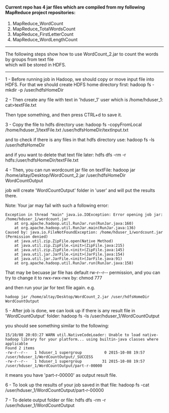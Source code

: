 #### Current repo has 4 jar files which are compiled from my following MapReduce project repositories:
<ol>
<li> MapReduce_WordCount </li>
<li> MapReduce_TotalWordsCount </li>
<li> MapReduce_FirstLetterCount </li>
<li> MapReduce_WordLengthCount </li>
</ol>

--------------------------------------------------------------------------------------------------------------

The following steps show how to use WordCount_2.jar to count the words by groups from text file </br>
which will be stored in HDFS.

--------------------------------------------------------------------------------------------------------------


1 - 
Before running job in Hadoop, we should copy or move input file into HDFS. 
For that we should create HDFS home directory first:
	hadoop fs -mkdir -p /user/hdfsHomeDir

2 - 
Then create any file with text in 'hduser_1' user which is /home/hduser_1:
	cat>textFile.txt

Then type something, and then press CTRL+d to save it.


3 - 
Copy the file to hdfs directory use:
	hadoop fs -copyFromLocal /home/hduser_1/textFile.txt /user/hdfsHomeDir/textInput.txt

and to check if there is any files in that hdfs directory use:
	hadoop fs -ls /user/hdfsHomeDir

and if you want to delete that text file later:
	hdfs dfs -rm -r hdfs:/user/hdfsHomeDir/textFile.txt

4 - 
Then, you can run wordcount jar file on textFile:
	hadoop jar /home/altay/Desktop/WordCount_2.jar /user/hdfsHomeDir WordCountOutput

job will create 'WordCountOutput' folder in 'user' and will put the results there.

Note: Your jar may fail with such a following error:

	Exception in thread "main" java.io.IOException: Error opening job jar: /home/hduser_1/wordcount.jar
		at org.apache.hadoop.util.RunJar.run(RunJar.java:160)
		at org.apache.hadoop.util.RunJar.main(RunJar.java:136)
	Caused by: java.io.FileNotFoundException: /home/hduser_1/wordcount.jar (Permission denied)
		at java.util.zip.ZipFile.open(Native Method)
		at java.util.zip.ZipFile.<init>(ZipFile.java:215)
		at java.util.zip.ZipFile.<init>(ZipFile.java:145)
		at java.util.jar.JarFile.<init>(JarFile.java:154)
		at java.util.jar.JarFile.<init>(JarFile.java:91)
		at org.apache.hadoop.util.RunJar.run(RunJar.java:158)

That may be becuase jar file has default rw-r--r-- permission, and you can try to change it to rwx-rwx-rwx by:
	chmod 777 <your jar file>

and then run your jar for text file again.
e.g. 

	hadoop jar /home/altay/Desktop/WordCount_2.jar /user/hdfsHomeDir WordCountOutput


5 - 
After job is done, we can look up if there is any result file in 'WordCountOutput' folder:
	hadoop fs -ls /user/hduser_1/WordCountOutput

you should see something similar to the following:

	15/10/08 20:03:27 WARN util.NativeCodeLoader: Unable to load native-hadoop library for your platform... using builtin-java classes where applicable
	Found 2 items
	-rw-r--r--   1 hduser_1 supergroup          0 2015-10-08 19:57 /user/hduser_1/WordCountOutput/_SUCCESS
	-rw-r--r--   1 hduser_1 supergroup         31 2015-10-08 19:57 /user/hduser_1/WordCountOutput/part-r-00000

it means you have 'part-r-00000' as output result file.


6 -
To look up the results of your job saved in that file:
	hadoop fs -cat /user/hduser_1/WordCountOutput/part-r-00000

7 - 
To delete output folder or file:
	hdfs dfs -rm -r /user/hduser_1/WordCountOutput
